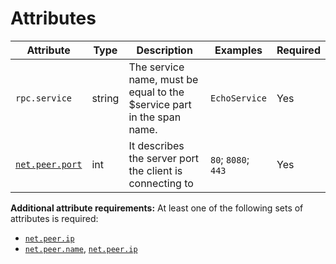 # Attributes

<!-- semconv grpc.client(full) -->
| Attribute  | Type | Description  | Examples  | Required |
|---|---|---|---|---|
| `rpc.service` | string | The service name, must be equal to the $service part in the span name. | `EchoService` | Yes |
| [`net.peer.port`](input_general.md) | int | It describes the server port the client is connecting to | `80`; `8080`; `443` | Yes |

**Additional attribute requirements:** At least one of the following sets of attributes is required:

* [`net.peer.ip`](input_general.md)
* [`net.peer.name`](input_general.md), [`net.peer.ip`](input_general.md)
<!-- endsemconv -->
